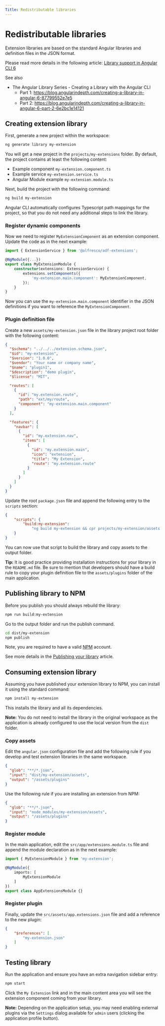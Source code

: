 ```yaml
---
Title: Redistributable libraries
---
```


# Redistributable libraries

Extension libraries are based on the standard Angular libraries and definition files in the JSON format.

Please read more details in the following article: [Library support in Angular CLI 6](https://github.com/angular/angular-cli/wiki/stories-create-library#library-support-in-angular-cli-6)

See also

- The Angular Library Series - Creating a Library with the Angular CLI
  - Part 1: https://blog.angularindepth.com/creating-a-library-in-angular-6-87799552e7e5
  - Part 2: https://blog.angularindepth.com/creating-a-library-in-angular-6-part-2-6e2bc1e14121

## Creating extension library

First, generate a new project within the workspace:

```sh
ng generate library my-extension
```

You will get a new project in the `projects/my-extensions` folder.
By default, the project contains at least the following content:

- Example component `my-extension.component.ts`
- Example service `my-extension.service.ts`
- Angular Module example `my-extension.module.ts`

Next, build the project with the following command:

```sh
ng build my-extension
```

Angular CLI automatically configures Typescript path mappings for the project, so that you do not need any additional steps to link the library.

### Register dynamic components

Now we need to register `MyExtensionComponent` as an extension component.
Update the code as in the next example:

```typescript
import { ExtensionService } from '@alfresco/adf-extensions';

@NgModule({...})
export class MyExtensionModule {
    constructor(extensions: ExtensionService) {
        extensions.setComponents({
            'my-extension.main.component': MyExtensionComponent,
        });
    }
}
```

Now you can use the `my-extension.main.component` identifier in the JSON definitions
if you want to reference the `MyExtensionComponent`.

### Plugin definition file

Create a new `assets/my-extension.json` file in the library project root folder with the following content:

```json
{
  "$schema": "../../../extension.schema.json",
  "$id": "my-extension",
  "$version": "1.0.0",
  "$vendor": "Your name or company name",
  "$name": "plugin1",
  "$description": "demo plugin",
  "$license": "MIT",

  "routes": [
    {
      "id": "my.extension.route",
      "path": "ext/my/route",
      "component": "my-extension.main.component"
    }
  ],

  "features": {
    "navbar": [
      {
        "id": "my.extension.nav",
        "items": [
          {
            "id": "my.extension.main",
            "icon": "extension",
            "title": "My Extension",
            "route": "my.extension.route"
          }
        ]
      }
    ]
  }
}
```

Update the root `package.json` file and append the following entry to the `scripts` section:

```json
{
    "scripts": {
        "build:my-extension":
            "ng build my-extension && cpr projects/my-extension/assets dist/my-extension/assets --deleteFirst"
    }
}
```

You can now use that script to build the library and copy assets to the output folder.

**Tip:** It is good practice providing installation instructions for your library in the `README.md` file.
Be sure to mention that developers should have a build rule to copy your plugin definition file to the `assets/plugins` folder of the main application.

## Publishing library to NPM

Before you publish you should always rebuild the library:

```sh
npm run build:my-extension
```

Go to the output folder and run the publish command.

```sh
cd dist/my-extension
npm publish
```

Note, you are required to have a valid [NPM](https://www.npmjs.com/) account.

See more details in the [Publishing your library](https://github.com/angular/angular-cli/wiki/stories-create-library#publishing-your-library) article.

## Consuming extension library

Assuming you have published your extension library to NPM, you can install it using the standard command:

```sh
npm install my-extension
```

This installs the library and all its dependencies.

**Note:** You do not need to install the library in the original workspace as the application is already configured to use the local version from the `dist` folder.

### Copy assets

Edit the `angular.json` configuration file and add the following rule if you develop and test extension libraries in the same workspace.

```json
{
  "glob": "**/*.json",
  "input": "dist/my-extension/assets",
  "output": "/assets/plugins"
}
```

Use the following rule if you are installing an extension from NPM:

```json
{
  "glob": "**/*.json",
  "input": "node_modules/my-extension/assets",
  "output": "/assets/plugins"
}
```

### Register module

In the main application, edit the `src/app/extensions.module.ts` file and append the module declaration as in the next example:

```typescript
import { MyExtensionModule } from 'my-extension';

@NgModule({
    imports: [
        MyExtensionModule
    ]
})
export class AppExtensionsModule {}
```

### Register plugin

Finally, update the `src/assets/app.extensions.json` file and add a reference to the new plugin:

```json
{
    "$references": [
        "my-extension.json"
    ]
}
```

## Testing library

Run the application and ensure you have an extra navigation sidebar entry:

```sh
npm start
```

Click the `My Extension` link and in the main content area you will see the extension component coming from your library.

**Note:** Depending on the application setup, you may need enabling external plugins via the `Settings` dialog available for `admin` users (clicking the application profile button).
